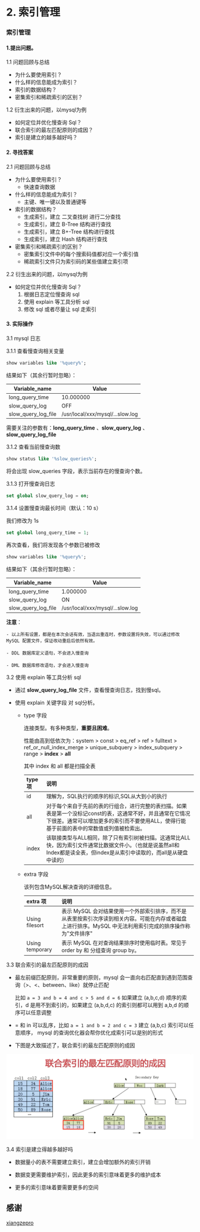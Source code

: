 # 2. 索引管理
 
### 索引管理
 
 
#### 1.提出问题。

1.1 问题回顾与总结
 - 为什么要使用索引？
 - 什么样的信息能成为索引？
 - 索引的数据结构？
 - 密集索引和稀疏索引的区别？
 
1.2 衍生出来的问题，以mysql为例
 - 如何定位并优化慢查询 Sql？
 - 联合索引的最左匹配原则的成因？
 - 索引是建立的越多越好吗？

#### 2. 寻找答案

2.1 问题回顾与总结
 - 为什么要使用索引？
    - 快速查询数据
 - 什么样的信息能成为索引？
    - 主键、唯一键以及普通键等
 - 索引的数据结构？
    - 生成索引，建立 二叉查找树 进行二分查找
    - 生成索引，建立 B-Tree 结构进行查找
    - 生成索引，建立 B+-Tree 结构进行查找
    - 生成索引，建立 Hash 结构进行查找
 - 密集索引和稀疏索引的区别？
    - 密集索引文件中的每个搜索码值都对应一个索引值
    - 稀疏索引文件只为索引码的某些值建立索引项

2.2 衍生出来的问题，以mysql为例
 - 如何定位并优化慢查询 Sql？
    1. 根据日志定位慢查询 sql
    2. 使用 explain 等工具分析 sql
    3. 修改 sql 或者尽量让 sql 走索引


#### 3. 实际操作

3.1 mysql 日志

3.1.1 查看慢查询相关变量

```sql
show variables like '%query%';
```

结果如下（其余行暂时忽略）：

| Variable_name     |              Value             |
|-------------------|--------------------------------|
|long_query_time    |          10.000000             |
|slow_query_log     |             OFF                |
|slow_query_log_file|/usr/local/xxx/mysql/...slow.log|

需要关注的参数有：**long_query_time** 、**slow_query_log** 、 **slow_query_log_file**


3.1.2 查看当前慢查询数

```sql
show status like '%slow_queries%';
```

将会出现 slow_queries 字段，表示当前存在的慢查询个数。

3.1.3 打开慢查询日志

```sql
set global slow_query_log = on;
```

3.1.4 设置慢查询最长时间（默认：10 s）

我们修改为 1s
```sql
set global long_query_time = 1;
```

再次查看，我们将发现各个参数已被修改

```sql
show variables like '%query%';
```


结果如下（其余行暂时忽略）：

| Variable_name     |              Value             |
|-------------------|--------------------------------|
|long_query_time    |           1.000000             |
|slow_query_log     |              ON                |
|slow_query_log_file|/usr/local/xxx/mysql/...slow.log|


**注意**：

    - 以上所有设置，都是在本次会话有效，当退出重连时，参数设置将失效，可以通过修改 MySQL 配置文件，保证改动重启后依然有效。
    
    - DDL 数据库定义语句，不会进入慢查询
    
    - DML 数据库修改语句，才会进入慢查询

3.2 使用 explain 等工具分析 sql

- 通过 **slow_query_log_file** 文件，查看慢查询日志，找到慢sql。

- 使用 explain 关键字段 对 sql分析。
    - type 字段
    
        连接类型。有多种类型，**重要且困难**。
        
        性能由高到低依次为：system > const > eq_ref > ref > fulltext > ref_or_null_index_merge > unique_subquery > index_subquery > range > **index** > **all**
        
        其中 index 和 all 都是扫描全表
        
        | type 项  |              说明             |
        |-------------------|--------------------------------|
        |   id     |  理解为，SQL执行的顺序的标识,SQL从大到小的执行           |
        |   all    |  对于每个来自于先前的表的行组合，进行完整的表扫描。如果表是第一个没标记const的表，这通常不好，并且通常在它情况下很差。通常可以增加更多的索引而不要使用ALL，使得行能基于前面的表中的常数值或列值被检索出。           |
        |  index   |  该联接类型与ALL相同，除了只有索引树被扫描。这通常比ALL快，因为索引文件通常比数据文件小。（也就是说虽然all和Index都是读全表，但index是从索引中读取的，而all是从硬盘中读的）             |
            
    - extra 字段
    
        该列包含MySQL解决查询的详细信息。
    
        | extra 项     |              说明             |
        |-------------------|--------------------------------|
        |Using filesort     |   表示 MySQL 会对结果使用一个外部索引排序，而不是从表里按索引次序读到相关内容。可能在内存或者磁盘上进行排序。MySQL 中无法利用索引完成的排序操作称为"文件排序"            |
        |Using temporary    |  表示 MySQL 在对查询结果排序时使用临时表。常见于 order by 和 分组查询 group by。             |
        
3.3 联合索引的最左匹配原则的成因

- 最左前缀匹配原则，非常重要的原则，mysql 会一直向右匹配直到遇到范围查询（>、<、between、like）就停止匹配

    比如 ```a = 3 and b = 4 and c > 5 and d = 6``` 如果建立 (a,b,c,d) 顺序的索引，d 是用不到索引的，如果建立 (a,b,d,c) 的索引则都可以用到 a,b,d 的顺序可以任意调整
    
- = 和 in 可以乱序，比如 ```a = 1 and b = 2 and c = 3``` 建立 (a,b,c) 索引可以任意顺序， mysql 的查询优化器会帮你优化成索引可以是别的形式

- 下图是大致描述了，联合索引的最左匹配原则的成因

![Alt text](./images/2_索引管理_3_3_1.png)


3.4 索引是建立得越多越好吗

- 数据量小的表不需要建立索引，建立会增加额外的索引开销

- 数据变更需要维护索引，因此更多的索引意味着更多的维护成本

- 更多的索引意味着要需要更多的空间

## 感谢

[xiangzepro](https://www.imooc.com/t/4264265)
